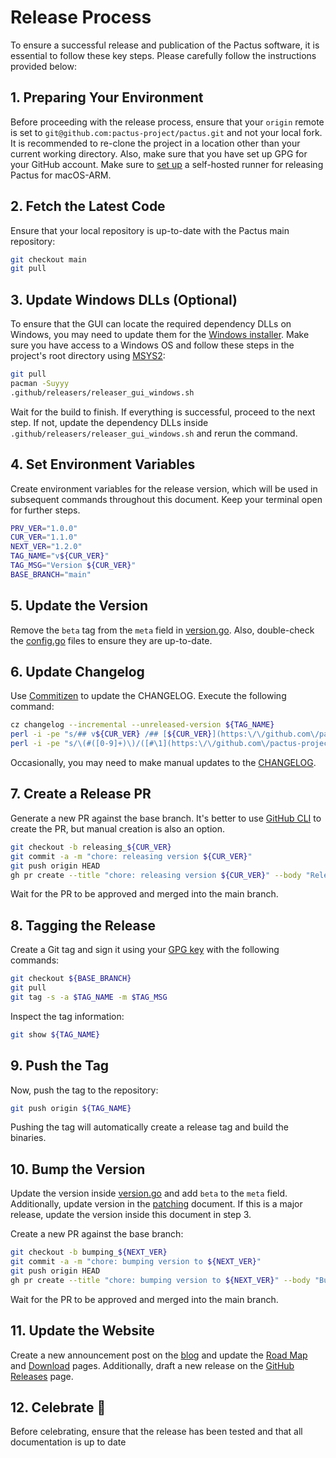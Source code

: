 # Release Process

To ensure a successful release and publication of the Pactus software, it is essential to follow these key steps.
Please carefully follow the instructions provided below:

## 1. Preparing Your Environment

Before proceeding with the release process,
ensure that your `origin` remote is set to `git@github.com:pactus-project/pactus.git` and not your local fork.
It is recommended to re-clone the project in a location other than your current working directory.
Also, make sure that you have set up GPG for your GitHub account.
Make sure to [set up](https://docs.github.com/en/actions/hosting-your-own-runners/managing-self-hosted-runners/adding-self-hosted-runners)
a self-hosted runner for releasing Pactus for macOS-ARM.

## 2. Fetch the Latest Code

Ensure that your local repository is up-to-date with the Pactus main repository:

```bash
git checkout main
git pull
```

## 3. Update Windows DLLs (Optional)

To ensure that the GUI can locate the required dependency DLLs on Windows,
you may need to update them for the [Windows installer](../.github/releasers/releaser_gui_windows.sh).
Make sure you have access to a Windows OS and follow these steps in the project's root directory using [MSYS2](https://www.msys2.org/):

```bash
git pull
pacman -Suyyy
.github/releasers/releaser_gui_windows.sh
```

Wait for the build to finish. If everything is successful, proceed to the next step.
If not, update the dependency DLLs inside `.github/releasers/releaser_gui_windows.sh` and rerun the command.

## 4. Set Environment Variables

Create environment variables for the release version, which will be used in subsequent commands throughout this document.
Keep your terminal open for further steps.

```bash
PRV_VER="1.0.0"
CUR_VER="1.1.0"
NEXT_VER="1.2.0"
TAG_NAME="v${CUR_VER}"
TAG_MSG="Version ${CUR_VER}"
BASE_BRANCH="main"
```

## 5. Update the Version

Remove the `beta` tag from the `meta` field in [version.go](../version/version.go).
Also, double-check the [config.go](../config/config.go) files to ensure they are up-to-date.

## 6. Update Changelog

Use [Commitizen](https://github.com/commitizen-tools/commitizen) to update the CHANGELOG. Execute the following command:

```bash
cz changelog --incremental --unreleased-version ${TAG_NAME}
perl -i -pe "s/## v${CUR_VER} /## [${CUR_VER}](https:\/\/github.com\/pactus-project\/pactus\/compare\/v${PRV_VER}...v${CUR_VER}) /g" CHANGELOG.md
perl -i -pe "s/\(#([0-9]+)\)/([#\1](https:\/\/github.com\/pactus-project\/pactus\/pull\/\1))/g" CHANGELOG.md
```

Occasionally, you may need to make manual updates to the [CHANGELOG](../CHANGELOG.md).

## 7. Create a Release PR

Generate a new PR against the base branch.
It's better to use [GitHub CLI](https://github.com/cli/cli/) to create the PR, but manual creation is also an option.

```bash
git checkout -b releasing_${CUR_VER}
git commit -a -m "chore: releasing version ${CUR_VER}"
git push origin HEAD
gh pr create --title "chore: releasing version ${CUR_VER}" --body "Releasing version ${CUR_VER}" --base ${BASE_BRANCH}
```

Wait for the PR to be approved and merged into the main branch.

## 8. Tagging the Release

Create a Git tag and sign it using your [GPG key](https://docs.github.com/en/authentication/managing-commit-signature-verification/about-commit-signature-verification) with the following commands:

```bash
git checkout ${BASE_BRANCH}
git pull
git tag -s -a $TAG_NAME -m $TAG_MSG
```

Inspect the tag information:

```bash
git show ${TAG_NAME}
```

## 9. Push the Tag

Now, push the tag to the repository:

```bash
git push origin ${TAG_NAME}
```

Pushing the tag will automatically create a release tag and build the binaries.

## 10. Bump the Version

Update the version inside [version.go](../version/version.go) and add `beta` to the `meta` field.
Additionally, update version in the [patching](./patching.md) document.
If this is a major release, update the version inside this document in step 3.

Create a new PR against the base branch:

```bash
git checkout -b bumping_${NEXT_VER}
git commit -a -m "chore: bumping version to ${NEXT_VER}"
git push origin HEAD
gh pr create --title "chore: bumping version to ${NEXT_VER}" --body "Bumping version to ${NEXT_VER}" --base ${BASE_BRANCH}
```

Wait for the PR to be approved and merged into the main branch.

## 11. Update the Website

Create a new announcement post on the
[blog](https://pactus.org/blog/) and update the
[Road Map](https://pactus.org/about/roadmap/) and
[Download](https://pactus.org/download/) pages.
Additionally, draft a new release on the
[GitHub Releases](https://github.com/pactus-project/pactus/releases) page.

## 12. Celebrate 🎉

Before celebrating, ensure that the release has been tested and that all documentation is up to date
